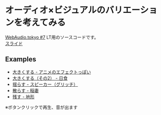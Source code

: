 # オーディオ×ビジュアルのバリエーションを考えてみる

[WebAudio.tokyo #7](https://webaudiotokyo.connpass.com/event/104564/) LT用のソースコードです。<br>
[スライド](https://slides.com/ko-yelie/audio-visualizer)

## Examples

- [大きくする - アニメのエフェクトっぽい](https://ko-yelie.github.io/audio-visualizer-examples/size.html)
- [大きくする（その2） - 日食](https://ko-yelie.github.io/audio-visualizer-examples/size2.html)
- [揺らす - スピーカー（グリッチ）](https://ko-yelie.github.io/audio-visualizer-examples/glitch.html)
- [散らす - 稲妻](https://ko-yelie.github.io/audio-visualizer-examples/)
- [残す - 地形](https://ko-yelie.github.io/audio-visualizer-examples/3d.html)

※ボタンクリックで再生、音が出ます
